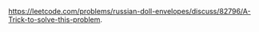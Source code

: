 https://leetcode.com/problems/russian-doll-envelopes/discuss/82796/A-Trick-to-solve-this-problem.
​
​